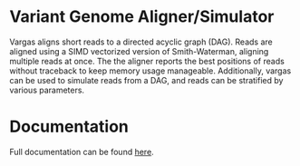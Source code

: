 # Variant Genome Aligner/Simulator

Vargas aligns short reads to a directed acyclic graph (DAG). Reads are aligned using a SIMD vectorized version of Smith-Waterman, aligning multiple reads at once. The the aligner reports the best positions of reads without traceback to keep memory usage manageable. Additionally, vargas can be used to simulate reads from a DAG, and reads can be stratified by various parameters.

# Documentation

Full documentation can be found [here](http://RaviGaddipati.github.io/vargas/).
